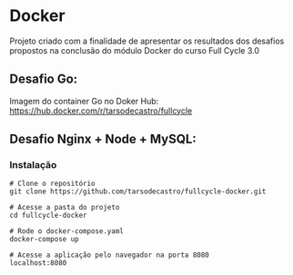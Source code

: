 # Docker

Projeto criado com a finalidade de apresentar os resultados dos desafios propostos na conclusão do módulo Docker do curso Full Cycle 3.0

## Desafio Go:

Imagem do container Go no Doker Hub: \
https://hub.docker.com/r/tarsodecastro/fullcycle


## Desafio Nginx + Node + MySQL:

### Instalação

```
# Clone o repositório
git clone https://github.com/tarsodecastro/fullcycle-docker.git

# Acesse a pasta do projeto
cd fullcycle-docker

# Rode o docker-compose.yaml
docker-compose up

# Acesse a aplicação pelo navegador na porta 8080
localhost:8080